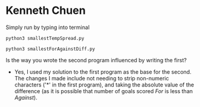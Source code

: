 # Kenneth Chuen

Simply run by typing into terminal
```
python3 smallestTempSpread.py

python3 smallestForAgainstDiff.py
```

Is the way you wrote the second program influenced by writing the first?
* Yes, I used my solution to the first program as the base for the second.
  The changes I made include not needing to strip non-numeric characters ('*' 
  in the first program), and taking the absolute value of the difference (as it is possible that number of goals scored *For* is less than *Against*).
